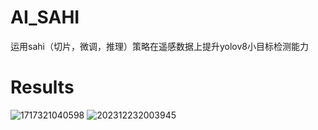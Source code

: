 # AI_SAHI
运用sahi（切片，微调，推理）策略在遥感数据上提升yolov8小目标检测能力
# Results  
![1717321040598](https://github.com/Caesar-xxx/AI_SAHI/assets/73376073/886d5bdd-c2c6-404d-8909-88b517e22597)
![202312232003945](https://github.com/Caesar-xxx/AI_SAHI/assets/73376073/9df33c25-d14f-42a6-9cb8-bf2e9727b4d5)

